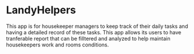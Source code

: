 # LandyHelpers

This app is for housekeeper managers to keep track of their daily tasks and having a detailed record of these tasks. This app allows its users to have tranferable report that can be filltered and analyzed to help maintain housekeepers work and rooms conditions.

